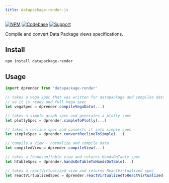 ```yaml
---
title: datapackage-render-js
---
```


[![NPM](https://img.shields.io/npm/v/datapackage-render.svg)](https://www.npmjs.com/package/datapackage-render)
[![Codebase](https://img.shields.io/badge/codebase-github-brightgreen)](https://github.com/frictionlessdata/datapackage-render-js)
[![Support](https://img.shields.io/badge/support-discord-brightgreen)](https://discordapp.com/invite/Sewv6av)

Compile and convert Data Package views specifications.

## Install

```
npm install datapackage-render
```

## Usage

```javascript
import dprender from 'datapackage-render'

// takes a vega spec that was written for datapackage and compiles data values
// so it is ready and full Vega spec
let vegaSpec = dprender.compileVegaData(...)

// takes a simple graph spec and generates a plotly spec
let plotlySpec = dprender.simpleToPlotly(...)

// takes a recline spec and converts it into simple spec
let simpleSpec = dprender.convertReclineToSimple(...)

// compile a view - normalize and compile data
let compiledView = dprender.compileView(...)

// takes a [handson]table view and returns HandsOnTable spec
let hTableSpec = dprender.handsOnTableToHandsOnTable(...)

// takes a reactVirtualized view and returns ReactVirtualized spec
let reactVirtualizedSpec = dprender.reactVirtualizedToReactVirtualized(...)
```
